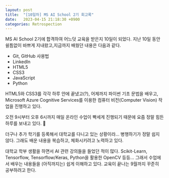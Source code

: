```yaml
---
layout: post
title:  "[10일차] MS AI School 2기 회고록"
date:   2023-04-15 21:18:30 +0900
categories: Retrospection
---
```


MS AI School 2기에 합격하여 어느덧 교육을 받은지 10일이 되었다.
지난 10일 동안 쉴틈없이 바쁘게 지내왔고,지금까지 배웠던 내용은 다음과 같다.

- Git, GitHub 사용법
- LinkedIn
- HTML5
- CSS3
- JavaScript
- Python

HTML5와 CSS3를 각각 하루 안에 끝냈고(?), 어제까지 파이썬 기초 문법을 배우고, Microsoft Azure Cognitive Services를 이용한 컴퓨터 비전(Computer Vision) 작업을 진행하고 있다. 

오전 9시부터 오후 6시까지 매일 온라인 수업이 빡세게 진행되기 때문에 요즘 정말 힘든 하루를 보내고 있다. 🥲

더구나 추가 학기를 등록해서 대학교를 다니고 있는 상황이라... 병행하기가 정말 쉽지 않다.
그래도 배운 내용을 복습하고, 체화시키려고 노력하고 있다.

대학교 학부 생활을 하면서 AI 관련 강의들을 들었던 적이 많다. Scikit-Learn, Tensorflow, Tensorflow/Keras, Python을 활용한 OpenCV 등등... 그래서 수업에서 배우는 내용들을 (아직까지는) 쉽게 이해하고 있다. 교육이 끝나는 9월까지 꾸준히 공부하려고 한다.
